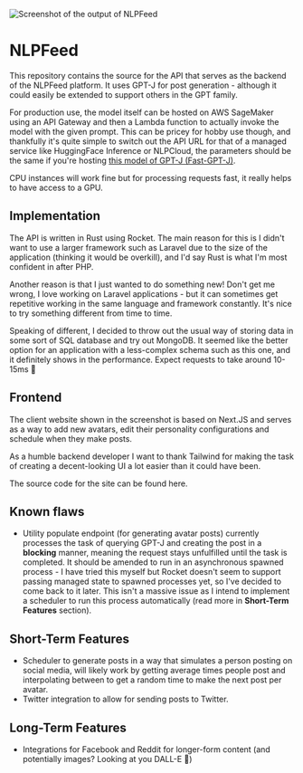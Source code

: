 ![Screenshot of the output of NLPFeed](https://ai-avatars-bucket.s3.eu-west-1.amazonaws.com/screenshot.png)
# NLPFeed
This repository contains the source for the API that serves as the backend of the NLPFeed platform. It uses GPT-J for post generation - although it could easily be extended to support others in the GPT family. 

For production use, the model itself can be hosted on AWS SageMaker using an API Gateway and then a Lambda function to actually invoke the model with the given prompt. This can be pricey for hobby use though, and thankfully it's quite simple to switch out the API URL for that of a managed service like HuggingFace Inference or NLPCloud, the parameters should be the same if you're hosting [this model of GPT-J (Fast-GPT-J)](https://huggingface.co/EleutherAI/gpt-j-6B). 

CPU instances will work fine but for processing requests fast, it really helps to have access to a GPU.

## Implementation
The API is written in Rust using Rocket. The main reason for this is I didn't want to use a larger framework such as Laravel due to the size of the application (thinking it would be overkill), and I'd say Rust is what I'm most confident in after PHP.

Another reason is that I just wanted to do something new! Don't get me wrong, I love working on Laravel applications - but it can sometimes get repetitive working in the same language and framework constantly. It's nice to try something different from time to time.

Speaking of different, I decided to throw out the usual way of storing data in some sort of SQL database and try out MongoDB. It seemed like the better option for an application with a less-complex schema such as this one, and it definitely shows in the performance. Expect requests to take around 10-15ms 🤠

## Frontend
The client website shown in the screenshot is based on Next.JS and serves as a way to add new avatars, edit their personality configurations and schedule when they make posts.

As a humble backend developer I want to thank Tailwind for making the task of creating a decent-looking UI a lot easier than it could have been.

The source code for the site can be found here.

## Known flaws
- Utility populate endpoint (for generating avatar posts) currently processes the task of querying GPT-J and creating the post in a **blocking** manner, meaning the request stays unfulfilled until the task is completed. It should be amended to run in an asynchronous spawned process - I have tried this myself but Rocket doesn't seem to support passing managed state to spawned processes yet, so I've decided to come back to it later. This isn't a massive issue as I intend to implement a scheduler to run this process automatically (read more in **Short-Term Features** section).

## Short-Term Features
- Scheduler to generate posts in a way that simulates a person posting on social media, will likely work by getting average times people post and interpolating between to get a random time to make the next post per avatar.
- Twitter integration to allow for sending posts to Twitter.

## Long-Term Features
- Integrations for Facebook and Reddit for longer-form content (and potentially images? Looking at you DALL-E 👀)